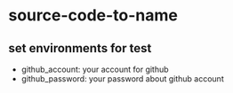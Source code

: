 # source-code-to-name

## set environments for test
- github_account: your account for github
- github_password: your password about github account

